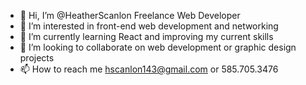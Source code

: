 - 👋 Hi, I’m @HeatherScanlon Freelance Web Developer
- 👀 I’m interested in front-end web development and networking
- 🌱 I’m currently learning React and improving my current skills
- 💞️ I’m looking to collaborate on web development or graphic design projects
- 📫 How to reach me hscanlon143@gmail.com or 585.705.3476

<!---
HeatherScanlon/HeatherScanlon is a ✨ special ✨ repository because its `README.md` (this file) appears on your GitHub profile.
You can click the Preview link to take a look at your changes.
--->
